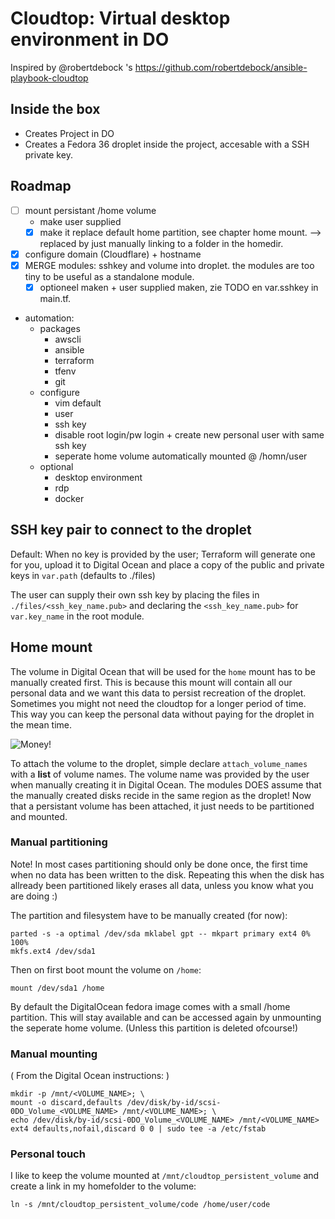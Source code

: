 # Cloudtop: Virtual desktop environment in DO

Inspired by @robertdebock 's <https://github.com/robertdebock/ansible-playbook-cloudtop>

## Inside the box

- Creates Project in DO
- Creates a Fedora 36 droplet inside the project, accesable with a SSH private key.

## Roadmap

- [ ] mount persistant /home volume
  - make user supplied
  - [x] make it replace default home partition, see chapter home mount. --> replaced by just manually linking to a folder in the homedir.
- [x] configure domain (Cloudflare) + hostname
- [x] MERGE modules: sshkey and volume into droplet. the modules are too tiny to be useful as a standalone module.
  - [x] optioneel maken + user supplied maken, zie TODO en var.sshkey in main.tf.
- automation:
  - packages
    - awscli
    - ansible
    - terraform
    - tfenv
    - git
  - configure
    - vim default
    - user
    - ssh key
    - disable root login/pw login + create new personal user with same ssh key
    - seperate home volume automatically mounted @ /homn/user
  - optional
    - desktop environment
    - rdp
    - docker

## SSH key pair to connect to the droplet

Default: When no key is provided by the user; Terraform will generate one for you, upload it to Digital Ocean and place a copy of the public and private keys in `var.path` (defaults to ./files)

The user can supply their own ssh key by placing the files in `./files/<ssh_key_name.pub>` and declaring the `<ssh_key_name.pub>` for `var.key_name` in the root module.

## Home mount

The volume in Digital Ocean that will be used for the `home` mount has to be manually created first. This is because this mount will contain all our personal data and we want this data to persist recreation of the droplet. Sometimes you might not need the cloudtop for a longer period of time. This way you can keep the personal data without paying for the droplet in the mean time.

![Money!](https://i.pinimg.com/originals/d3/19/2b/d3192ba96881787f4737180f4d1f37ce.png)

To attach the volume to the droplet, simple declare `attach_volume_names` with a __list__ of volume names. The volume name was provided by the user when manually creating it in Digital Ocean.
The modules DOES assume that the manually created disks recide in the same region as the droplet!
Now that a persistant volume has been attached, it just needs to be partitioned and mounted.

### Manual partitioning

Note! In most cases partitioning should only be done once, the first time when no data has been written to the disk.
Repeating this when the disk has allready been partitioned likely erases all data, unless you know what you are doing :)

The partition and filesystem have to be manually created (for now):

```text
parted -s -a optimal /dev/sda mklabel gpt -- mkpart primary ext4 0% 100%
mkfs.ext4 /dev/sda1
```

Then on first boot mount the volume on `/home`:

```text
mount /dev/sda1 /home
```

By default the DigitalOcean fedora image comes with a small /home partition. This will stay available and can be accessed again by unmounting the seperate home volume. (Unless this partition is deleted ofcourse!)

### Manual mounting

( From the Digital Ocean instructions: )

```shell
mkdir -p /mnt/<VOLUME_NAME>; \
mount -o discard,defaults /dev/disk/by-id/scsi-0DO_Volume_<VOLUME_NAME> /mnt/<VOLUME_NAME>; \
echo /dev/disk/by-id/scsi-0DO_Volume_<VOLUME_NAME> /mnt/<VOLUME_NAME> ext4 defaults,nofail,discard 0 0 | sudo tee -a /etc/fstab
```

### Personal touch

I like to keep the volume mounted at `/mnt/cloudtop_persistent_volume` and create a link in my homefolder to the volume:

```shell
ln -s /mnt/cloudtop_persistent_volume/code /home/user/code
```
